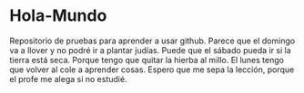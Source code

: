 # Hola-Mundo
Repositorio de pruebas para aprender a usar github.
Parece que el domingo va a llover y no podré ir a plantar judías.
Puede que el sábado pueda ir si la tierra está seca. Porque tengo que quitar la hierba al millo.
El lunes tengo que volver al cole a aprender cosas. Espero que me sepa la lección, porque el profe me alega si no estudié.
